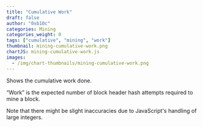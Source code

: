```yaml
---
title: "Cumulative Work"
draft: false
author: "0xb10c"
categories: Mining
categories_weight: 0
tags: ["cumulative", "mining", "work"]
thumbnail: mining-cumulative-work.png
chartJS: mining-cumulative-work.js
images:
  - /img/chart-thumbnails/mining-cumulative-work.png
---
```


Shows the cumulative work done.

<!--more-->

“Work” is the expected number of block header hash attempts required to mine a block.

Note that there might be slight inaccuracies due to JavaScript's handling of large integers.

